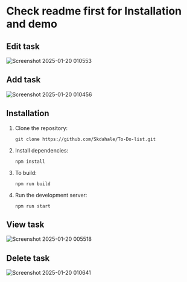 # Check readme first for Installation and demo

## Edit task
![Screenshot 2025-01-20 010553](https://github.com/user-attachments/assets/6ddd599f-271a-427b-96aa-d21a65d87975)


## Add task 

![Screenshot 2025-01-20 010456](https://github.com/user-attachments/assets/7e3ac441-de51-40de-acb7-c8f15f39d8ed)

## Installation

1. Clone the repository:

   ```
   git clone https://github.com/Skdahale/To-Do-list.git
   ```
2. Install dependencies:

   ```
   npm install
   ```
3. To build:
      ```
   npm run build
   ```
   
3. Run the development server:
   ```
   npm run start
   ```


## View task
![Screenshot 2025-01-20 005518](https://github.com/user-attachments/assets/13679664-80bc-4da3-baae-7c17dd920dcb)



## Delete task
![Screenshot 2025-01-20 010641](https://github.com/user-attachments/assets/74f7b73d-8785-49ef-a91d-0faca14a77d6)

